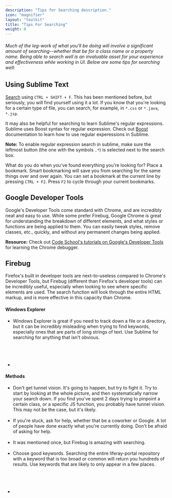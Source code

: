 ```yaml
---
description: "Tips for Searching description."
icon: "magnifier"
layout: "toolkit"
title: "Tips For Searching"
weight: 8
---
```


###### Much of the leg-work of what you'll be doing will involve a significant amount of searching--whether that be for a class name or a property name. Being able to search well is an invaluable asset for your experience and effectiveness while working in UI. Below are some tips for searching well:

<article id="sublimeText">

## Using Sublime Text

[Search](http://sublime-text-unofficial-documentation.readthedocs.org/en/latest/search_and_replace/search_and_replace_files.html) using `CTRL + SHIFT + F`. This has been mentioned before, but seriously, you will find yourself using it a lot. If you know that you're looking for a certain type of file, you can search, for example, in `*.css` or `*.java`, `*.jsp`.

It may also be helpful for searching to learn Sublime's regular expressions. Sublime uses Boost syntax for regular expression. Check out [Boost](http://www.boost.org/doc/libs/1_47_0/libs/regex/doc/html/boost_regex/syntax/perl_syntax.html) documentation to learn how to use regular experessions in Sublime.

**Note:** To enable regular expression search in sublime, make sure the leftmost button (the one with the symbols `.*`) is selected next to the search box.

What do you do when you've found everything you're looking for? Place a bookmark. Smart bookmarking will save you from searching for the same things over and over again. You can set a bookmark at the current line by pressing `CTRL + F2`. Press `F2` to cycle through your current bookmarks.

</article>

<article id="DevTools">

## Google Developer Tools

Google's Developer Tools come standard with Chrome, and are incredibly neat and easy to use. While some prefer Firebug, Google Chrome is great for understanding the breakdown of different elements, and what styles or functions are being applied to them. You can easily tweak styles, remove classes, etc., quickly, and without any permanent changes being applied.

**Resource:** Check out [Code School's tutorials on Google's Developer Tools](http://discover-devtools.codeschool.com/) for learning the Chrome debugger.

</article>

[//]: # (Do I even include this section? Firefox seems to ship with Firebug built in...or at least the szearch function. Also, seems like Chrome's search function has improved greatly)

<article id="firebug">

## Firebug

Firefox's built in developer tools are next-to-useless compared to Chrome's Developer Tools, but Firebug (different than Firefox's developer tools) can be incredibly useful, especially when looking to see where specific elements are used. The search function will look through the entire HTML markup, and is more effective in this capacity than Chrome.

</article>

<h4>Windows Explorer</h4>

<ul>
	<li>Windows Explorer is great if you need to track down a file or a directory, but it can be incredibly misleading when trying to find keywords, especially ones that are parts of long strings of text. Use Sublime for searching for anything that isn't obvious.</li>
	<br />
	<br />
	<br />
	&nbsp;
	<li>&nbsp;</li>
</ul>

<h4>Methods</h4>

<ul>
	<li>Don't get tunnel vision. It's going to happen, but try to fight it. Try to start by looking at the whole picture, and then systematically narrow your search down. If you find you've spent 2 days trying to pinpoint a certain class, or a specific JS function, you probably have tunnel vision. This may not be the case, but it's likely.</li>
	<br />
	<li>If you're stuck, ask for help, whether that be a coworker or Google. A lot of people have done exactly what you're currently doing. Don't be afraid of asking for help.</li>
	<br />
	<li>It was mentioned once, but Firebug is amazing with searching.</li>
	<br />
	<li>Choose good keywords. Searching the entire liferay-portal repository with a keyword that is too broad or common will return you hundreds of results. Use keywords that are likely to only appear in a few places.</li>
	<br />
	<br />
	<br />
	&nbsp;
	<li>&nbsp;</li>
</ul>
